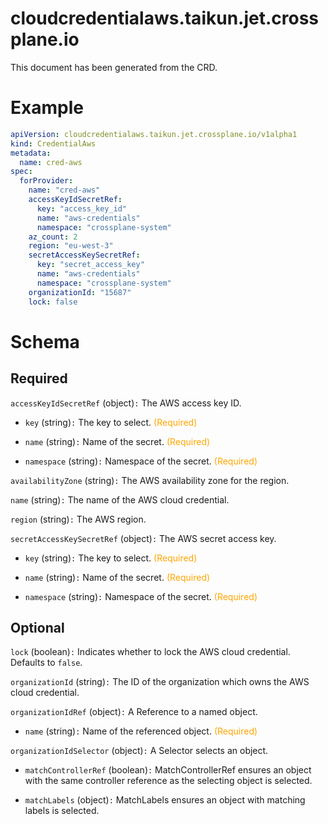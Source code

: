 
cloudcredentialaws.taikun.jet.crossplane.io
===========================================


This document has been generated from the CRD.
  

# Example


```yaml
apiVersion: cloudcredentialaws.taikun.jet.crossplane.io/v1alpha1
kind: CredentialAws
metadata:
  name: cred-aws
spec:
  forProvider:
    name: "cred-aws"
    accessKeyIdSecretRef:
      key: "access_key_id"
      name: "aws-credentials"
      namespace: "crossplane-system"
    az_count: 2
    region: "eu-west-3"
    secretAccessKeySecretRef:
      key: "secret_access_key"
      name: "aws-credentials"
      namespace: "crossplane-system"
    organizationId: "15687"
    lock: false

```  

# Schema
  

## Required
  
`accessKeyIdSecretRef` (object)`:` The AWS access key ID.

* `key` (string)`:` The key to select.<font color="orange"> (Required)</font>  

* `name` (string)`:` Name of the secret.<font color="orange"> (Required)</font>  

* `namespace` (string)`:` Namespace of the secret.<font color="orange"> (Required)</font>  
  
`availabilityZone` (string)`:` The AWS availability zone for the region.
  
`name` (string)`:` The name of the AWS cloud credential.
  
`region` (string)`:` The AWS region.
  
`secretAccessKeySecretRef` (object)`:` The AWS secret access key.

* `key` (string)`:` The key to select.<font color="orange"> (Required)</font>  

* `name` (string)`:` Name of the secret.<font color="orange"> (Required)</font>  

* `namespace` (string)`:` Namespace of the secret.<font color="orange"> (Required)</font>  
  

## Optional
  
`lock` (boolean)`:` Indicates whether to lock the AWS cloud credential. Defaults to `false`.
  
`organizationId` (string)`:` The ID of the organization which owns the AWS cloud credential.
  
`organizationIdRef` (object)`:` A Reference to a named object.

* `name` (string)`:` Name of the referenced object.<font color="orange"> (Required)</font>  
  
`organizationIdSelector` (object)`:` A Selector selects an object.

* `matchControllerRef` (boolean)`:` MatchControllerRef ensures an object with the same controller reference as the selecting object is selected.  

* `matchLabels` (object)`:` MatchLabels ensures an object with matching labels is selected.  
  
